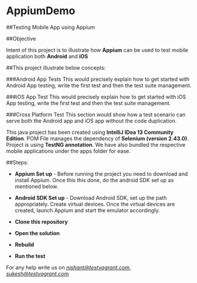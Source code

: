 AppiumDemo
==========
##Testing Mobile App using Appium

##Objective

Intent of this project is to illustrate how **Appium** can be used to test mobile application both **Android** and **iOS**

##This project illustrate below concepts:

###Android App Tests
This would precisely explain how to get started with Android App testing, write the first test and then the test suite management.

###iOS App Test
This would precisely explain how to get started with iOS App testing, write the first test and then the test suite management.

###Cross Platform Test
This section would show how a test scenario can serve both the Android app and iOS app without the code duplication.

This java project has been created using **IntelliJ IDea 13 Community Edition**. POM File manages the dependency of **Selenium (version 2.43.0)**. Project is using **TestNG annotation**. We have also bundled the respective mobile applications under the apps folder for ease.

##Steps:

- **Appium Set up** - Before running the project you need to download and install Appium. Once this this done, do the android SDK set up as mentioned below.

- **Android SDK Set up** - Download Android SDK, set up the path appropriately. Create virtual devices. Once the virtual devices are created, launch Appium and start the emulator accordingly.

- **Clone this repository**
- **Open the solution**
- **Rebuild**
- **Run the test**

For any help write us on *nishant@testvagrant.com*, *sukesh@testvagrant.com*

